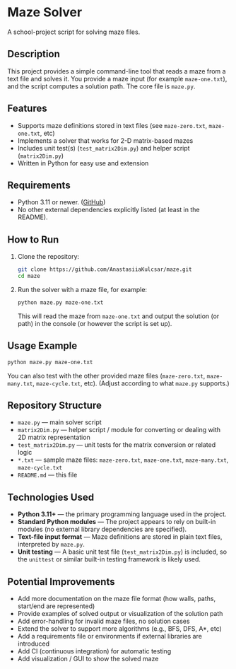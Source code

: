 
# Maze Solver

A school-project script for solving maze files.

## Description

This project provides a simple command-line tool that reads a maze from a text file and solves it. You provide a maze input (for example `maze-one.txt`), and the script computes a solution path. The core file is `maze.py`.

## Features

* Supports maze definitions stored in text files (see `maze-zero.txt`, `maze-one.txt`, etc)
* Implements a solver that works for 2-D matrix-based mazes
* Includes unit test(s) (`test_matrix2Dim.py`) and helper script (`matrix2Dim.py`)
* Written in Python for easy use and extension

## Requirements

* Python 3.11 or newer. ([GitHub][1])
* No other external dependencies explicitly listed (at least in the README).

## How to Run

1. Clone the repository:

   ```bash
   git clone https://github.com/AnastasiiaKulcsar/maze.git  
   cd maze  
   ```
2. Run the solver with a maze file, for example:

   ```bash
   python maze.py maze-one.txt  
   ```

   This will read the maze from `maze-one.txt` and output the solution (or path) in the console (or however the script is set up).

## Usage Example

```bash
python maze.py maze-one.txt  
```

You can also test with the other provided maze files (`maze-zero.txt`, `maze-many.txt`, `maze-cycle.txt`, etc).
(Adjust according to what `maze.py` supports.)

## Repository Structure

* `maze.py` — main solver script
* `matrix2Dim.py` — helper script / module for converting or dealing with 2D matrix representation
* `test_matrix2Dim.py` — unit tests for the matrix conversion or related logic
* `*.txt` — sample maze files: `maze-zero.txt`, `maze-one.txt`, `maze-many.txt`, `maze-cycle.txt`
* `README.md` — this file

## Technologies Used

* **Python 3.11+** — the primary programming language used in the project.
* **Standard Python modules** — The project appears to rely on built-in modules (no external library dependencies are specified).
* **Text-file input format** — Maze definitions are stored in plain text files, interpreted by `maze.py`.
* **Unit testing** — A basic unit test file (`test_matrix2Dim.py`) is included, so the `unittest` or similar built-in testing framework is likely used.

## Potential Improvements

* Add more documentation on the maze file format (how walls, paths, start/end are represented)
* Provide examples of solved output or visualization of the solution path
* Add error-handling for invalid maze files, no solution cases
* Extend the solver to support more algorithms (e.g., BFS, DFS, A*, etc)
* Add a requirements file or environments if external libraries are introduced
* Add CI (continuous integration) for automatic testing
* Add visualization / GUI to show the solved maze

[1]: https://github.com/AnastasiiaKulcsar/maze "GitHub - AnastasiiaKulcsar/maze: School Project"
